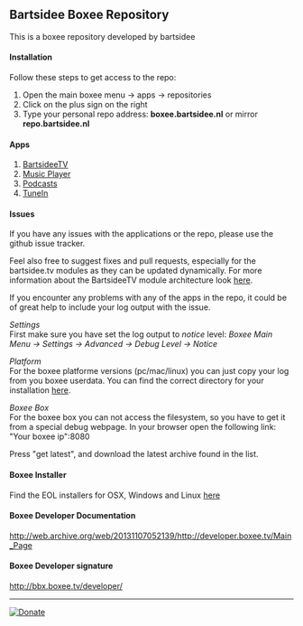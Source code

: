 ## Bartsidee Boxee Repository

This is a boxee repository developed by bartsidee

#### Installation
Follow these steps to get access to the repo:

1. Open the main boxee menu -> apps -> repositories
2. Click on the plus sign on the right
3. Type your personal repo address: **boxee.bartsidee.nl** or mirror **repo.bartsidee.nl**

#### Apps    
1. [BartsideeTV](https://github.com/bartsidee/bartsidee-boxee/wiki/BartsideeTv)
2. [Music Player](https://github.com/bartsidee/bartsidee-boxee/wiki/Music-Player)
3. [Podcasts](https://github.com/bartsidee/bartsidee-boxee/wiki/Podcasts)
4. [TuneIn](https://github.com/bartsidee/bartsidee-boxee/wiki/TuneIn)

#### Issues
If you have any issues with the applications or the repo, please use the github issue tracker.

Feel also free to suggest fixes and pull requests, especially for the bartsidee.tv modules as they can be updated dynamically. For more information about the BartsideeTV module architecture look [here](https://github.com/bartsidee/bartsidee-boxee/wiki/BartsideeTv-Modules).

If you encounter any problems with any of the apps in the repo, it could be of great help to include your log output with the issue. 

_Settings_    
First make sure you have set the log output to _notice_ level:
_Boxee Main Menu -> Settings -> Advanced -> Debug Level -> Notice_

_Platform_    
For the boxee platforme versions (pc/mac/linux) you can just copy your log from you boxee userdata. You can find the correct directory for your installation [here](http://support.boxee.tv/entries/44149-send-your-userdata-to-boxee-support).

_Boxee Box_    
For the boxee box you can not access the filesystem, so you have to get it from a special debug webpage. In your browser open the following link:    
"Your boxee ip":8080       
    
Press "get latest", and download the latest archive found in the list.

#### Boxee Installer
Find the EOL installers for OSX, Windows and Linux [here](https://github.com/bartsidee/boxee-packages/.)

#### Boxee Developer Documentation
http://web.archive.org/web/20131107052139/http://developer.boxee.tv/Main_Page

#### Boxee Developer signature
http://bbx.boxee.tv/developer/

***

[![Donate](https://www.paypalobjects.com/en_GB/i/btn/btn_donate_LG.gif)](https://www.paypal.com/cgi-bin/webscr?cmd=_donations&business=info%40bartsidee%2enl)
